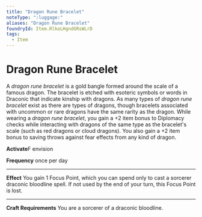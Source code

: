 ```yaml
---
title: "Dragon Rune Bracelet"
noteType: ":luggage:"
aliases: "Dragon Rune Bracelet"
foundryId: Item.RlkoLHgndGRsWLrD
tags:
  - Item
---
```


# Dragon Rune Bracelet

A _dragon rune bracelet_ is a gold bangle formed around the scale of a famous dragon. The bracelet is etched with esoteric symbols or words in Draconic that indicate kinship with dragons. As many types of _dragon rune bracelet_ exist as there are types of dragons, though bracelets associated with uncommon or rare dragons have the same rarity as the dragon. While wearing a _dragon rune bracelet_, you gain a +2 item bonus to Diplomacy checks while interacting with dragons of the same type as the bracelet's scale (such as red dragons or cloud dragons). You also gain a +2 item bonus to saving throws against fear effects from any kind of dragon.

**Activate**F envision

**Frequency** once per day

* * *

**Effect** You gain 1 Focus Point, which you can spend only to cast a sorcerer draconic bloodline spell. If not used by the end of your turn, this Focus Point is lost.

* * *

**Craft Requirements** You are a sorcerer of a draconic bloodline.
